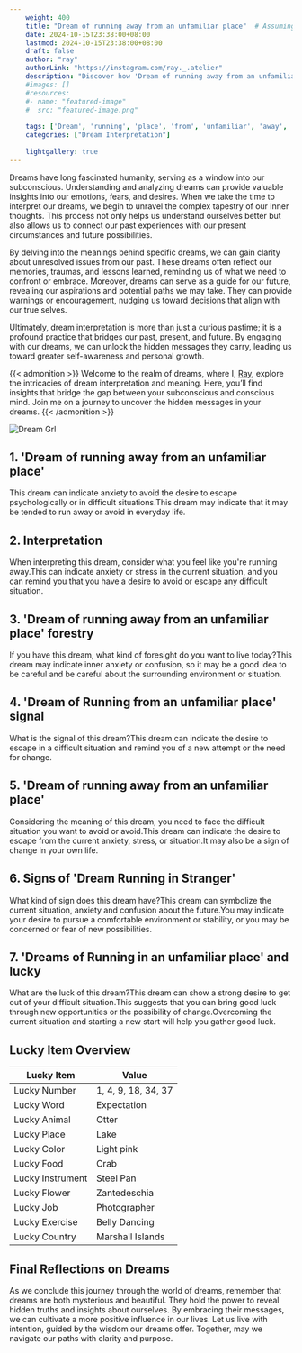 ```yaml
---
    weight: 400
    title: "Dream of running away from an unfamiliar place"  # Assuming 'title' column exists
    date: 2024-10-15T23:38:00+08:00
    lastmod: 2024-10-15T23:38:00+08:00
    draft: false
    author: "ray"
    authorLink: "https://instagram.com/ray._.atelier"
    description: "Discover how 'Dream of running away from an unfamiliar place' can interpret your future and uncover its significant meanings in your life."
    #images: []
    #resources:
    #- name: "featured-image"
    #  src: "featured-image.png"
    
    tags: ['Dream', 'running', 'place', 'from', 'unfamiliar', 'away', 'an']
    categories: ["Dream Interpretation"]
    
    lightgallery: true
---
```

    
Dreams have long fascinated humanity, serving as a window into our subconscious. Understanding and analyzing dreams can provide valuable insights into our emotions, fears, and desires. When we take the time to interpret our dreams, we begin to unravel the complex tapestry of our inner thoughts. This process not only helps us understand ourselves better but also allows us to connect our past experiences with our present circumstances and future possibilities.

By delving into the meanings behind specific dreams, we can gain clarity about unresolved issues from our past. These dreams often reflect our memories, traumas, and lessons learned, reminding us of what we need to confront or embrace. Moreover, dreams can serve as a guide for our future, revealing our aspirations and potential paths we may take. They can provide warnings or encouragement, nudging us toward decisions that align with our true selves.

Ultimately, dream interpretation is more than just a curious pastime; it is a profound practice that bridges our past, present, and future. By engaging with our dreams, we can unlock the hidden messages they carry, leading us toward greater self-awareness and personal growth.

{{< admonition >}}
Welcome to the realm of dreams, where I, [Ray](https://instagram.com/ray._.atelier), explore the intricacies of dream interpretation and meaning. Here, you’ll find insights that bridge the gap between your subconscious and conscious mind. Join me on a journey to uncover the hidden messages in your dreams.
{{< /admonition >}}

![Dream Grl](https://cdn.pixabay.com/photo/2017/11/02/03/35/gothic-2910057_1280.jpg "Dream Grl")

## 1. 'Dream of running away from an unfamiliar place'
This dream can indicate anxiety to avoid the desire to escape psychologically or in difficult situations.This dream may indicate that it may be tended to run away or avoid in everyday life.

## 2. Interpretation
When interpreting this dream, consider what you feel like you're running away.This can indicate anxiety or stress in the current situation, and you can remind you that you have a desire to avoid or escape any difficult situation.

## 3. 'Dream of running away from an unfamiliar place' forestry
If you have this dream, what kind of foresight do you want to live today?This dream may indicate inner anxiety or confusion, so it may be a good idea to be careful and be careful about the surrounding environment or situation.

## 4. 'Dream of Running from an unfamiliar place' signal
What is the signal of this dream?This dream can indicate the desire to escape in a difficult situation and remind you of a new attempt or the need for change.

## 5. 'Dream of running away from an unfamiliar place'
Considering the meaning of this dream, you need to face the difficult situation you want to avoid or avoid.This dream can indicate the desire to escape from the current anxiety, stress, or situation.It may also be a sign of change in your own life.

## 6. Signs of 'Dream Running in Stranger'
What kind of sign does this dream have?This dream can symbolize the current situation, anxiety and confusion about the future.You may indicate your desire to pursue a comfortable environment or stability, or you may be concerned or fear of new possibilities.

## 7. 'Dreams of Running in an unfamiliar place' and lucky
What are the luck of this dream?This dream can show a strong desire to get out of your difficult situation.This suggests that you can bring good luck through new opportunities or the possibility of change.Overcoming the current situation and starting a new start will help you gather good luck.

## Lucky Item Overview
| Lucky Item          | Value              |
|---------------|--------------------|
| Lucky Number        | 1, 4, 9, 18, 34, 37  |
| Lucky Word          | Expectation |
| Lucky Animal        | Otter |
| Lucky Place         | Lake     |
| Lucky Color         | Light pink     |
| Lucky Food          | Crab      |
| Lucky Instrument    | Steel Pan |
| Lucky Flower        | Zantedeschia    |
| Lucky Job           | Photographer       |
| Lucky Exercise      | Belly Dancing  |
| Lucky Country       | Marshall Islands    |


##  Final Reflections on Dreams

As we conclude this journey through the world of dreams, remember that dreams are both mysterious and beautiful. They hold the power to reveal hidden truths and insights about ourselves. By embracing their messages, we can cultivate a more positive influence in our lives. Let us live with intention, guided by the wisdom our dreams offer. Together, may we navigate our paths with clarity and purpose.
